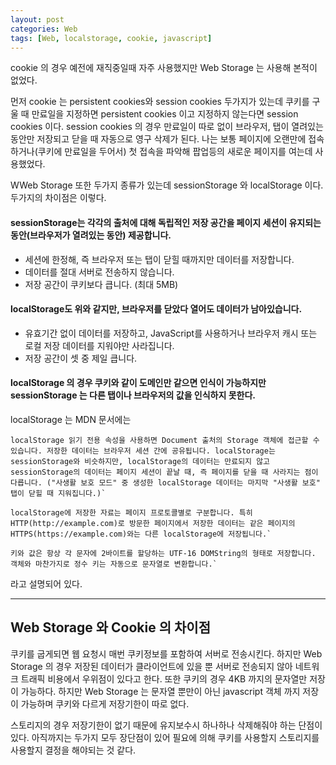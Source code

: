 ```yaml
---
layout: post
categories: Web
tags: [Web, localstorage, cookie, javascript]
---
```

cookie 의 경우 예전에 재직중일때 자주 사용했지만 Web Storage 는 사용해 본적이 없었다.

먼저 cookie 는 persistent cookies와 session cookies 두가지가 있는데 쿠키를 구울 때 만료일을 지정하면 persistent cookies 이고 지정하지 않는다면 session cookies 이다. session cookies 의 경우 만료일이 따로 없이 브라우저, 탭이 열려있는 동안만 저장되고 닫을 때 자동으로 영구 삭제가 된다. 나는 보통 페이지에 오랜만에 접속하거나(쿠키에 만료일을 두어서) 첫 접속을 파악해 팝업등의 새로운 페이지를 여는데 사용했었다.

WWeb Storage 또한 두가지 종류가 있는데 sessionStorage 와 localStorage 이다. 두가지의 차이점은 이렇다.

#### sessionStorage는 각각의 출처에 대해 독립적인 저장 공간을 페이지 세션이 유지되는 동안(브라우저가 열려있는 동안) 제공합니다.

+ 세션에 한정해, 즉 브라우저 또는 탭이 닫힐 때까지만 데이터를 저장합니다.
+ 데이터를 절대 서버로 전송하지 않습니다.
+ 저장 공간이 쿠키보다 큽니다. (최대 5MB)

#### localStorage도 위와 같지만, 브라우저를 닫았다 열어도 데이터가 남아있습니다.

+ 유효기간 없이 데이터를 저장하고, JavaScript를 사용하거나 브라우저 캐시 또는 로컬 저장 데이터를 지워야만 사라집니다.
+ 저장 공간이 셋 중 제일 큽니다.


#### localStorage 의 경우 쿠키와 같이 도메인만 같으면 인식이 가능하지만 sessionStorage 는 다른 탭이나 브라우저의 값을 인식하지 못한다.

localStorage 는 MDN 문서에는 

```
localStorage 읽기 전용 속성을 사용하면 Document 출처의 Storage 객체에 접근할 수 있습니다. 저장한 데이터는 브라우저 세션 간에 공유됩니다. localStorage는 sessionStorage와 비슷하지만, localStorage의 데이터는 만료되지 않고 sessionStorage의 데이터는 페이지 세션이 끝날 때, 즉 페이지를 닫을 때 사라지는 점이 다릅니다. ("사생활 보호 모드" 중 생성한 localStorage 데이터는 마지막 "사생활 보호" 탭이 닫힐 때 지워집니다.)`

localStorage에 저장한 자료는 페이지 프로토콜별로 구분합니다. 특히 HTTP(http://example.com)로 방문한 페이지에서 저장한 데이터는 같은 페이지의 HTTPS(https://example.com)와는 다른 localStorage에 저장됩니다.`

키와 값은 항상 각 문자에 2바이트를 할당하는 UTF-16 DOMString의 형태로 저장합니다. 객체와 마찬가지로 정수 키는 자동으로 문자열로 변환합니다.`
```

라고 설명되어 있다. 

------------

## Web Storage 와 Cookie 의 차이점

쿠키를 굽게되면 웹 요청시 매번 쿠키정보를 포함하여 서버로 전송시킨다. 하지만 Web Storage 의 경우 저장된 데이터가 클라이언트에 있을 뿐 서버로 전송되지 않아 네트워크 트래픽 비용에서 우위점이 있다고 한다. 또한 쿠키의 경우 4KB 까지의 문자열만 저장이 가능하다. 하지만 Web Storage 는 문자열 뿐만이 아닌 javascript 객체 까지 저장이 가능하며 쿠키와 다르게 저장기한이 따로 없다.

스토리지의 경우 저장기한이 없기 때문에 유지보수시 하나하나 삭제해줘야 하는 단점이 있다. 아직까지는 두가지 모두 장단점이 있어 필요에 의해 쿠키를 사용할지 스토리지를 사용할지 결정을 해야되는 것 같다. 
